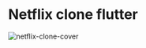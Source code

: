 # Netflix clone flutter

![netflix-clone-cover](https://raw.githubusercontent.com/sugith10/images/main/projects/netflix-flutter-cover.png)
